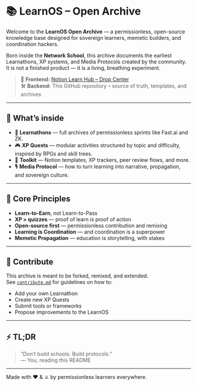 # 📚 LearnOS – Open Archive

Welcome to the **LearnOS Open Archive** — a permissionless, open-source knowledge base designed for sovereign learners, memetic builders, and coordination hackers.

Born inside the **Network School**, this archive documents the earliest Learnathons, XP systems, and Media Protocols created by the community. It is not a finished product — it is a living, breathing experiment.

> 📍 **Frontend:** [Notion Learn Hub – Drop Center](https://deserted-ladybug-896.notion.site/Learn-Hub-Drop-Center-1c9e55b86537806a9cb5cfcaee694987?pvs=74)  
> 🛠️ **Backend:** This GitHub repository – source of truth, templates, and archives

---

## 🌱 What’s inside

- 📘 **Learnathons** — full archives of permissionless sprints like Fast.ai and ZK.
- 🎮 **XP Quests** — modular activities structured by topic and difficulty, inspired by RPGs and skill trees.
- 🧰 **Toolkit** — Notion templates, XP trackers, peer review flows, and more.
- 🎙️ **Media Protocol** — how to turn learning into narrative, propagation, and sovereign culture.

---

## 📐 Core Principles

- **Learn-to-Earn**, not Learn-to-Pass  
- **XP > quizzes** — proof of learn is proof of action  
- **Open-source first** — permissionless contribution and remixing  
- **Learning is Coordination** — and coordination is a superpower  
- **Memetic Propagation** — education is storytelling, with stakes  

---

## 🤝 Contribute

This archive is meant to be forked, remixed, and extended.  
See [`contribute.md`](./contribute.md) for guidelines on how to:

- Add your own Learnathon
- Create new XP Quests
- Submit tools or frameworks
- Propose improvements to the LearnOS

---

## ⚡ TL;DR

> “Don’t build schools. Build protocols.”  
> — You, reading this README

---

Made with ❤️ & ⚔️ by permissionless learners everywhere.
